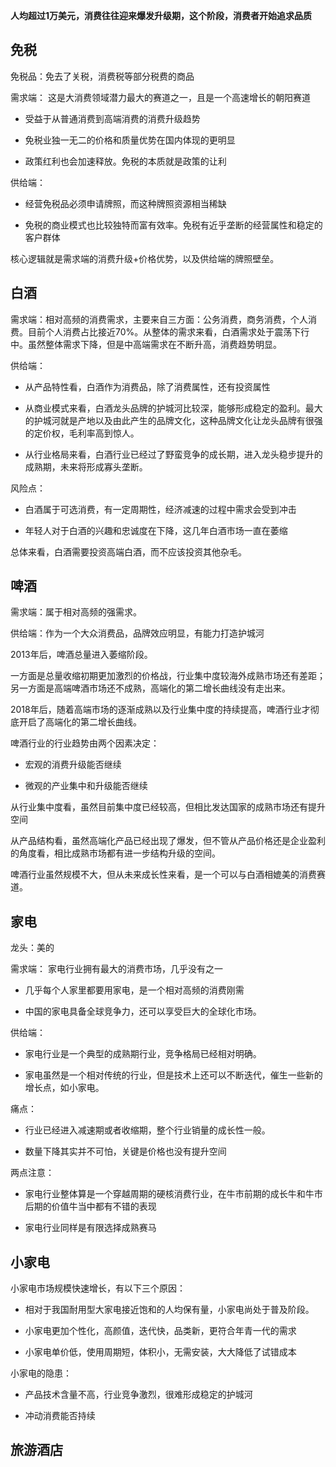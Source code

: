 **人均超过1万美元，消费往往迎来爆发升级期，这个阶段，消费者开始追求品质**

## 免税

免税品：免去了关税，消费税等部分税费的商品

需求端： 这是大消费领域潜力最大的赛道之一，且是一个高速增长的朝阳赛道

- 受益于从普通消费到高端消费的消费升级趋势

- 免税业独一无二的价格和质量优势在国内体现的更明显

- 政策红利也会加速释放。免税的本质就是政策的让利

供给端：

- 经营免税品必须申请牌照，而这种牌照资源相当稀缺

- 免税的商业模式也比较独特而富有效率。免税有近乎垄断的经营属性和稳定的客户群体

核心逻辑就是需求端的消费升级+价格优势，以及供给端的牌照壁垒。

## 白酒

需求端：相对高频的消费需求，主要来自三方面：公务消费，商务消费，个人消费。目前个人消费占比接近70%。从整体的需求来看，白酒需求处于震荡下行中。虽然整体需求下降，但是中高端需求在不断升高，消费趋势明显。

供给端：

- 从产品特性看，白酒作为消费品，除了消费属性，还有投资属性

- 从商业模式来看，白酒龙头品牌的护城河比较深，能够形成稳定的盈利。最大的护城河就是产地以及由此产生的品牌文化，这种品牌文化让龙头品牌有很强的定价权，毛利率高到惊人。

- 从行业格局来看，白酒行业已经过了野蛮竞争的成长期，进入龙头稳步提升的成熟期，未来将形成寡头垄断。

风险点：

- 白酒属于可选消费，有一定周期性，经济减速的过程中需求会受到冲击

- 年轻人对于白酒的兴趣和忠诚度在下降，这几年白酒市场一直在萎缩

总体来看，白酒需要投资高端白酒，而不应该投资其他杂毛。

## 啤酒

需求端：属于相对高频的强需求。

供给端：作为一个大众消费品，品牌效应明显，有能力打造护城河

2013年后，啤酒总量进入萎缩阶段。

一方面是总量收缩初期更加激烈的价格战，行业集中度较海外成熟市场还有差距；另一方面是高端啤酒市场还不成熟，高端化的第二增长曲线没有走出来。

2018年后，随着高端市场的逐渐成熟以及行业集中度的持续提高，啤酒行业才彻底开启了高端化的第二增长曲线。

啤酒行业的行业趋势由两个因素决定：

- 宏观的消费升级能否继续

- 微观的产业集中和升级能否继续

从行业集中度看，虽然目前集中度已经较高，但相比发达国家的成熟市场还有提升空间

从产品结构看，虽然高端化产品已经出现了爆发，但不管从产品价格还是企业盈利的角度看，相比成熟市场都有进一步结构升级的空间。

啤酒行业虽然规模不大，但从未来成长性来看，是一个可以与白酒相媲美的消费赛道。

## 家电

龙头：美的

需求端： 家电行业拥有最大的消费市场，几乎没有之一

- 几乎每个人家里都要用家电，是一个相对高频的消费刚需

- 中国的家电具备全球竞争力，还可以享受巨大的全球化市场。

供给端：

- 家电行业是一个典型的成熟期行业，竞争格局已经相对明确。

- 家电虽然是一个相对传统的行业，但是技术上还可以不断迭代，催生一些新的增长点，如小家电。

痛点：

- 行业已经进入减速期或者收缩期，整个行业销量的成长性一般。

- 数量下降其实并不可怕，关键是价格也没有提升空间

两点注意：

- 家电行业整体算是一个穿越周期的硬核消费行业，在牛市前期的成长牛和牛市后期的价值牛当中都有不错的表现

- 家电行业同样是有限选择成熟赛马

## 小家电

小家电市场规模快速增长，有以下三个原因：

- 相对于我国耐用型大家电接近饱和的人均保有量，小家电尚处于普及阶段。

- 小家电更加个性化，高颜值，迭代快，品类新，更符合年青一代的需求

- 小家电单价低，使用周期短，体积小，无需安装，大大降低了试错成本

小家电的隐患：

- 产品技术含量不高，行业竞争激烈，很难形成稳定的护城河

- 冲动消费能否持续

## 旅游酒店
